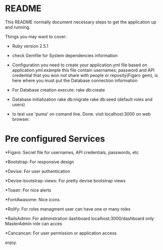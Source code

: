 # README

This README normally document necessary steps to get the
application up and running.

Things you may want to cover:

* Ruby version 2.5.1

* check Gemfile for System dependencies information

* Configuration
  you need to create your application.yml file based on application.yml.example 
  this file contain usernames, password and API credential that you won not share with people or reposity(Figaro gem), is here where you must put the Database connection information

* For Database creation execute: 
  rake db:create
* Database initialization
  rake db:migrate
  rake db:seed (default roles and users)

* to test use 'puma' on comand line. Done.
  visit localhost:3000 on web browser.
  
# Pre configured Services

*Figaro:
Secret file for usernames, API credentials, passwords, etc

*Bootstrap: 
For responsive design

*Devise:
For user authentication

*Devise-bootstrap-views:
For pretty devise bootstrap views

*Toastr:
For nice alerts

*FontAwasome:
Nice icons

*Rolify:
For roles managment user can have one or many roles

*RailsAdmin:
For adminstration dashboard localhost:3000/dashboard  only MasterAdmin role can acces

*Cancancan:
For user permission or application access
  
enjoy.
